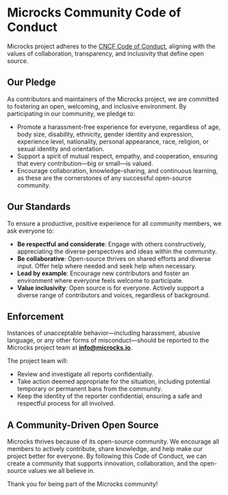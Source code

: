 # Microcks Community Code of Conduct

Microcks project adheres to the [CNCF Code of Conduct](https://github.com/cncf/foundation/blob/master/code-of-conduct.md), aligning with the values of collaboration, transparency, and inclusivity that define open source.

## Our Pledge

As contributors and maintainers of the Microcks project, we are committed to fostering an open, welcoming, and inclusive environment. By participating in our community, we pledge to:

- Promote a harassment-free experience for everyone, regardless of age, body size, disability, ethnicity, gender identity and expression, experience level, nationality, personal appearance, race, religion, or sexual identity and orientation.
- Support a spirit of mutual respect, empathy, and cooperation, ensuring that every contribution—big or small—is valued.
- Encourage collaboration, knowledge-sharing, and continuous learning, as these are the cornerstones of any successful open-source community.

## Our Standards

To ensure a productive, positive experience for all community members, we ask everyone to:

- **Be respectful and considerate**: Engage with others constructively, appreciating the diverse perspectives and ideas within the community.
- **Be collaborative**: Open-source thrives on shared efforts and diverse input. Offer help where needed and seek help when necessary.
- **Lead by example**: Encourage new contributors and foster an environment where everyone feels welcome to participate.
- **Value inclusivity**: Open source is for everyone. Actively support a diverse range of contributors and voices, regardless of background.

## Enforcement

Instances of unacceptable behavior—including harassment, abusive language, or any other forms of misconduct—should be reported to the Microcks project team at **info@microcks.io**.

The project team will:
- Review and investigate all reports confidentially.
- Take action deemed appropriate for the situation, including potential temporary or permanent bans from the community.
- Keep the identity of the reporter confidential, ensuring a safe and respectful process for all involved.

## A Community-Driven Open Source

Microcks thrives because of its open-source community. We encourage all members to actively contribute, share knowledge, and help make our project better for everyone. By following this Code of Conduct, we can create a community that supports innovation, collaboration, and the open-source values we all believe in.

Thank you for being part of the Microcks community!
